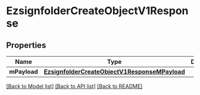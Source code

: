 # EzsignfolderCreateObjectV1Response

## Properties
Name | Type | Description | Notes
------------ | ------------- | ------------- | -------------
**mPayload** | [**EzsignfolderCreateObjectV1ResponseMPayload**](EzsignfolderCreateObjectV1ResponseMPayload.md) |  | 

[[Back to Model list]](../README.md#documentation-for-models) [[Back to API list]](../README.md#documentation-for-api-endpoints) [[Back to README]](../README.md)


